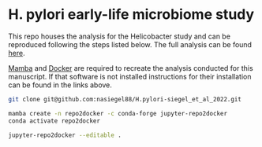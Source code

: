 # H. pylori early-life microbiome study

This repo houses the analysis for the Helicobacter study and can be reproduced following the steps listed below. The full analysis can be found [here](https://github.com/nasiegel88/H.pylori-siegel_et_al_2022/raw/main/analysis.pdf).

[Mamba](https://github.com/mamba-org/mamba) and [Docker](https://docs.docker.com/get-docker/) are required to recreate the analysis conducted for this manuscript. If that software is not installed instructions for their installation can be found in the links above.

```bash
git clone git@github.com:nasiegel88/H.pylori-siegel_et_al_2022.git
```

```bash
mamba create -n repo2docker -c conda-forge jupyter-repo2docker
conda activate repo2docker
```

```bash
jupyter-repo2docker --editable .
```
